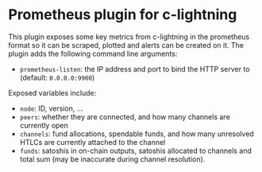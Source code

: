 # Prometheus plugin for c-lightning

This plugin exposes some key metrics from c-lightning in the prometheus format
so it can be scraped, plotted and alerts can be created on it. The plugin adds
the following command line arguments:

 - `prometheus-listen`: the IP address and port to bind the HTTP server to
   (default: `0.0.0.0:9900`)
   
Exposed variables include:

 - `node`: ID, version, ...
 - `peers`: whether they are connected, and how many channels are currently
   open
 - `channels`: fund allocations, spendable funds, and how many unresolved
   HTLCs are currently attached to the channel
 - `funds`: satoshis in on-chain outputs, satoshis allocated to channels and
   total sum (may be inaccurate during channel resolution).
